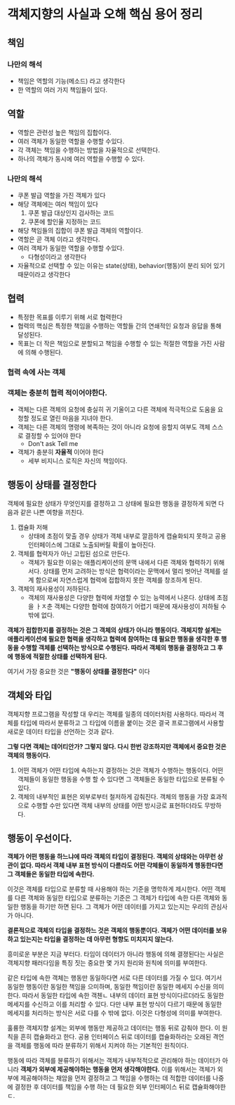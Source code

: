 # 객체지향의 사실과 오해 핵심 용어 정리

## 책임

### 나만의 해석

* 책임은 역할의 기능(메소드) 라고 생각한다
* 한 역할의 여러 가지 책임들이 있다.

## 역할
* 역할은 관련성 높은 책임의 집합이다.
* 여러 객체가 동일한 역할을 수행할 수있다.
* 각 객체는 책임을 수행하는 방법을 자율적으로 선택한다.
* 하나의 객체가 동시에 여러 역할을 수행할 수 있다.

### 나만의 해석
- 쿠폰 발급 역할을 가진 객체가 있다
- 해당 객체에는 여러 책임이 있다
	1. 쿠폰 발급 대상인지 검사하는 코드
	2. 쿠폰에 할인율 지정하는 코드
- 해당 책임들의 집합이 쿠폰 발급 객체의 역할이다.
- 역할은 곧 객체 이라고 생각한다.
- 여러 객체가 동일한 역할을 수행할 수있다.
	- 다형성이라고 생각한다
- 자율적으로 선택할 수 있는 이유는 state(상태), behavior(행동)이 분리 되어 있기 때문이라고 생각한다

## 협력
* 특정한 목표를 이루기 위해 서로 협력한다
* 협력의 핵심은 특정한 책임을 수행하는 역할들 간의 연쇄적인 요청과 응답을 통해 달성된다.
* 목표는 더 작은 책임으로 분할되고 책임을 수행할 수 있는 적절한 역할을 가진 사람에 의해 수행된다.

### 협력 속에 사는 객체

### 객체는 충분히 협력 적이어야한다.

* 객체는 다른 객체의 요청에 충실히 귀 기울이고 다른 객체에 적극적으로 도움을 요청할 정도로 열린 마음을 지녀야 한다.
* 객체는 다른 객체의 명령에 복족하는 것이 아니라 요청에 응할지 여부도 객체 스스로 결정할 수 있어야 한다
	- Don't ask Tell me
* 객체가 충분히 **자율적** 이어야 한다
	- 세부 비지니스 로직은 자신의 책임이다.

## 행동이 상태를 결정한다
객체에 필요한 상태가 무엇인지를 결정하고 그 상태에 필요한 행동을 결정하게 되면 다음과 같은 나쁜 여향을 끼친다.

1. 캡슐화 저해
	- 상태에 초점이 맞출 경우 상태가 객체 내부로 깔끔하게 캡슐화되지 못하고 공용 인터페이스에 그대로 노출되버릴 확률이 높아진다.
2. 객체를 협력자가 아닌 고립된 섬으로 만든다.
	- 객체가 필요한 이유는 애플리케이션의 문맥 내에서 다른 객체와 협력하기 위해서다. 상태를 먼저 고려하는 방식은 협력이라는 문맥에서 멀리 벗어난 객체를 설계 함으로써 자연스럽게 협력에 접합하지 못한 객체를 창조하게 된다.
3. 객체의 재사용성이 저하된다.
	- 객체의 재사용성은 다양한 협력에 차염할 수 있는 능력에서 나온다. 상태에 초점을 ㅏㅈ춘 객체는 다양한 협력에 참여하기 어렵기 때문에 재사용성이 저하될 수밖에 없다.

**객체가 접합한지를 결정하는 것은 그 객체의 상태가 아니라 행동이다. 객체지향 설계는 애플리케이션에 필요한 협력을 생각하고 협력에 참여하는 데 필요한 행동을 생각한 후 행동을 수행할 객체를 선택하는 방식으로 수행된다. 따라서 객체의 행동을 결정하고 그 후에 행동에 적절한 상태를 선택하게 된다.**

여기서 가장 중요한 것은 **"행동이 상태를 결정한다"** 이다


## 객체와 타입
객체지향 프로그램을 작성할 대 우리는 객체를 일종의 데이터처럼 사용하다. 따라서 객체를 타입에 따라서 분류하고 그 타입에 이름을 붙이는 것은 결국 프로그램에서 사용할 새로운 데이터 타입을 선언하는 것과 같다.

**그렇 다면 객체는 데어티안가? 그렇지 않다. 다시 한번 강조하지만 객체에서 중요한 것은 객체의 행동이다.**

1. 어떤 객체가 어떤 타입에 속하는지 결정하는 것은 객체가 수행하는 행동이다. 어떤 객체들이 동일한 행동을 수행 할 수 있다면 그 객체들은 동일한 타입으로 분류될 수 있다.
2. 객체의 내부적인 표현은 외부로부터 철저하게 감춰진다. 객체의 행동을 가장 효과적으로 수행할 수만 있다면 객체 내부의 상태를 어떤 방시긍로 표현하더라도 무방하다.

## 행동이 우선이다.

**객체가 어떤 행동을 하느냐에 따라 객체의 타입이 결정된다. 객체의 상태와는 아무런 상관이 없다. 따라서 객체 내부 표현 방식이 다륻라도 어떤 갹체들이 동일하게 행동한다면 그 객체들은 동일한 타입에 속한다.**

이것은 객체를 타입으로 분류할 때 사용해야 하는 기준을 명학하게 제시한다. 어떤 객체를 다른 객체와 동일한 타입으로 분류하는 기준은 그 객체가 타입에 속한 다른 객체와 동일한 행동을 하기만 하면 된다. 그 객체가 어떤 데이터를 가지고 있는지는 우리의 관심사가 아니다.

**결론적으로 객체의 타입을 결정하느 것은 객체의 행동뿐이다. 객체가 어떤 데이터를 보유하고 있는지는 타입을 결정하는 데 아무런 형향도 미치지지 않는다.**

흥미로운 부분은 지금 부터다. 타임이 데이터가 아니라 행동에 의해 결졍된다는 사실은 객체지향 패러다임을 특징 짓는 중요한 몇 가지 원리와 원칙에 의미를 부여한다.

같은 타입에 속한 객체는 행동만 동일하다면 서로 다른 데이터를 가질 수 있다. 여기서 동일한 행동이란 동일한 책임을 으미하며, 동일한 책임이란 동일한 메세지 수신을 의미한다. 따라서 동일한 타입에 속한 객첸ㄴ 내부의 데이터 표현 방식이다르더라도 동일한 메세지를 수신하고 이를 처리할 수 있다. 다만 내부 표현 방식이 다르기 때문에 동일한 메세지를 처리하는 방식은 서로 다를 수 밖에 없다. 이것은 다형성에 의미를 부여한다.

훌륭한 객체지향 설계는 외부에 행동만 제공하고 데이터는 행동 뒤로 감춰야 한다. 이 원칙을 흔히 캡슐화라고 한다. 공용 인터페이스 뒤로 데이터를 캡슐화하라는 오래된 격언을 객체를 행동에 따라 분류하기 위해서 지켜야 하는 기본적인 원칙이다.

행동에 따라 객체를 뷴류하기 위해서는 객체가 내부적적으로 관리해야 하는 데이터가 아니라 **객체가 외부에 제공해야하는 행동을 먼저 생각해야한다.** 이를 위해서는 객체가 외부에 제공해야하는 채암을 먼저 결정하고 그 책임을 수행하는 데 적합한 데이터를 나중에 결정한 후 데이터를 책임을 수행 하는 데 필요한 외부 인터페이스 뒤로 캡슐화해야한ㄷ.
